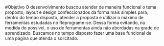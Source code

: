 #Objetivo
O desenvolvimento buscou atender de maneira funcional o tema proposto, layout e design confeccionados da forma mais simples para, dentro do tempo disposto, atender a proposta e utilizar o máximo de ferramentas estudadas no Reprograme-se. Dessa forma evitando, na medida do possível, o uso de ferramentas ainda não abordadas na grade de aprendizado. Buscamos no tempo disposto fazer uma base funcional de uma página que atenda o solicitado.